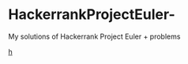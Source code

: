 # HackerrankProjectEuler-
My solutions of Hackerrank Project Euler + problems

[h](https://www.hackerrank.com/results/projecteuler/gautamxdeepak?utm_campaign=contest_results&utm_medium=social&utm_source=twitter%20#programming)
